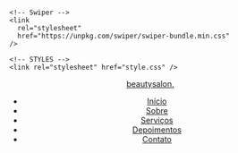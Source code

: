 # <!DOCTYPE html>
<html lang="pt_BR">
  <head>
    <!-- PAGE INFO -->
    <meta charset="UTF-8" />
    <meta name="viewport" content="width=device-width, initial-scale=1.0" />
    <title>OriginSix</title>

   
    <!-- Swiper -->
    <link
      rel="stylesheet"
      href="https://unpkg.com/swiper/swiper-bundle.min.css"
    />

    <!-- STYLES -->
    <link rel="stylesheet" href="style.css" />

  </head>
  <body>
    <header id="header">
      <nav class="container">
        <a class="logo" href="#">beauty<span>salon</span>.</a>
        <!-- menu -->
        <div class="menu">
          <ul class="grid">
            <li><a class="title" href="#home">Início</a></li>
            <li><a class="title" href="#about">Sobre</a></li>
            <li><a class="title" href="#services">Serviços</a></li>
            <li><a class="title" href="#testimonials">Depoimentos</a></li>
            <li><a class="title" href="#contact">Contato</a></li>
          </ul>
        </div>
        </header>
        </body>
